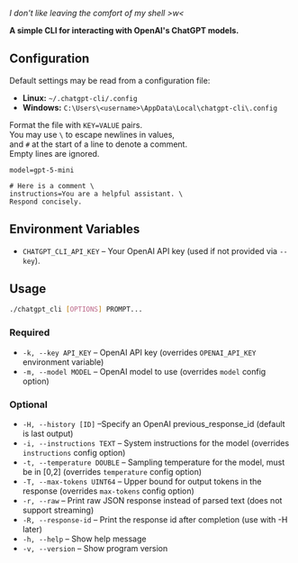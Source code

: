 *I don't like leaving the comfort of my shell >w<*

**A simple CLI for interacting with OpenAI's ChatGPT models.**

## Configuration

Default settings may be read from a configuration file:

* **Linux:** `~/.chatgpt-cli/.config`
* **Windows:** `C:\Users\<username>\AppData\Local\chatgpt-cli\.config`

Format the file with `KEY=VALUE` pairs.  
You may use `\` to escape newlines in values,  
and `#` at the start of a line to denote a comment.  
Empty lines are ignored.

```
model=gpt-5-mini

# Here is a comment \
instructions=You are a helpful assistant. \ 
Respond concisely.
```

## Environment Variables

* `CHATGPT_CLI_API_KEY` – Your OpenAI API key (used if not provided via `--key`).

## Usage

```bash
./chatgpt_cli [OPTIONS] PROMPT...
```

### Required

* `-k, --key API_KEY` – OpenAI API key (overrides `OPENAI_API_KEY` environment variable)
* `-m, --model MODEL` – OpenAI model to use (overrides `model` config option)

### Optional

* `-H, --history [ID]` –Specify an OpenAI previous_response_id (default is last output)
* `-i, --instructions TEXT` – System instructions for the model (overrides `instructions` config option)
* `-t, --temperature DOUBLE` – Sampling temperature for the model, must be in [0,2] (overrides `temperature` config option)
* `-T, --max-tokens UINT64` – Upper bound for output tokens in the response (overrides `max-tokens` config option)
* `-r, --raw` – Print raw JSON response instead of parsed text (does not support streaming)
* `-R, --response-id` – Print the response id after completion (use with -H later)
* `-h, --help` – Show help message
* `-v, --version` – Show program version

